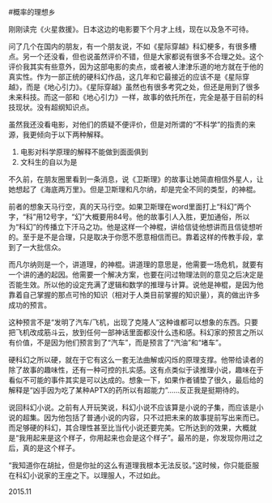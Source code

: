 #概率的理想乡

刚刚读完《火星救援》。日本这边的电影要下个月才上线，现在以及急不可待。

问了几个在国内的朋友，有一个朋友说，不如《星际穿越》科幻梗多，有很多槽点。另一个还没看，但也说虽然评价不错，但是大家都说有很多不合理之处。这个评价我其实有些意外，因为这部电影的卖点，或者被人津津乐道的地方就在于他的真实性。作为一部正统的硬科幻作品，这几年和它最接近的应该不是《星际穿越》，而是《地心引力》。《星际穿越》虽然也有很多考究之处，但还是用到了很多未来科技。而这一部和《地心引力》一样，故事的依托所在，完全是基于目前的科技现状。没有超纲知识点。

虽然我还没看电影，对他们的质疑不便评价，但是对所谓的“不科学”的指责的来源，我更倾向于以下两种解释。

1. 电影对科学原理的解释不能做到面面俱到
2. 文科生的自以为是

不久前，在朋友圈里看到一条消息，说《卫斯理》的故事让她简直相信外星人，让她想起了《海底两万里》。但是卫斯理和凡尔纳，却是完全不同的类型，的神棍。

前者的想象天马行空，真的天马行空。如果卫斯理在word里面打上“科幻”两个字，“科”用12号字，“幻”大概要用84号。他的故事引人入胜，更加通俗，所以为“科幻”的传播立下汗马之功。他是这样一个神棍，讲给信徒他想讲而且信徒想听的。至于是不是合理，只是取决于你愿不愿意相信而已。靠着这样的传教手段，拿到了一大批信众。

而凡尔纳则是一个，讲道理，的神棍。讲道理的意思是，他需要一场危机，就要有一个讲的通的起因。他需要一个解决方案，也要在问过物理法则的意见之后决定是否能生效。所以他的设定充满了逻辑和数学的推理与计算。说他是神棍，是因为他靠着自己掌握的那点可怜的知识（相对于人类目前掌握的知识量），真的做出许多成功的预言。

这种预言不是“发明了汽车/飞机，出现了克隆人”这种谁都可以想象的东西。只要把飞机改成筋斗云，放到任何一部神话里面都没什么违和感。科幻家的预言之所以有价值，不是因为他们预言到了“汽车”，而是预言了“汽油”和“堵车”。

硬科幻之所以硬，就在于它有这么一套无法曲解或闪烁的原理支撑。他带给读者的除了故事的趣味性，还有一种可控的扎实感。这有点类似于读推理小说，趣味在于看似不可能的事件其实是可以达成的。想象一下，如果作者铺垫了很久，最后给的解释是“凶手因为吃了某种APTX的药所以有超能力”……反正我是挺期待的。

说回科幻小说。之前有人开玩笑说，科幻小说不应该算是小说的子集，而应该是小说的超集。因为他包括了普通小说的内容，只不过把未来的故事提前写出来而已。而足够硬的科幻，其合理性甚至比当代小说还要完美。它所达到的效果，大概就是“我用起来是这个样子，你用起来也会是这个样子”。最吊的是，你发现你用过之后，真的是这个样子。

“我知道你在胡扯，但是你扯的这么有道理我根本无法反驳。”这时候，你只能臣服在科幻小说家的王座之下。以理服人，不过如此。

2015.11
